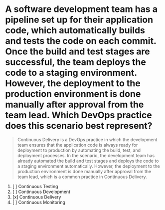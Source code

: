 # A software development team has a pipeline set up for their application code, which automatically builds and tests the code on each commit. Once the build and test stages are successful, the team deploys the code to a staging environment. However, the deployment to the production environment is done manually after approval from the team lead. Which DevOps practice does this scenario best represent?

> Continuous Delivery is a DevOps practice in which the development team ensures that the application code is always ready for deployment to production by automating the build, test, and deployment processes. In the scenario, the development team has already automated the build and test stages and deploys the code to a staging environment automatically. However, the deployment to the production environment is done manually after approval from the team lead, which is a common practice in Continuous Delivery.

1. [ ] Continuous Testing
1. [ ] Continuous Development
1. [x] Continuous Delivery
1. [ ] Continuous Monitoring